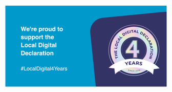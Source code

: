 ![Proud to support the Local Digital Declaration](https://github.com/LocalGovIMS/.github/blob/main/profile/ldd-proud-to-support.png?raw=true)